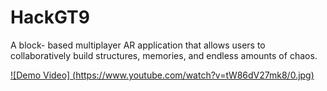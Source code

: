 # HackGT9
A block- based multiplayer AR application that allows users to collaboratively build structures, memories, and endless amounts of chaos. 

[![Demo Video] (https://www.youtube.com/watch?v=tW86dV27mk8/0.jpg)](https://www.youtube.com/watch?v=tW86dV27mk8)

